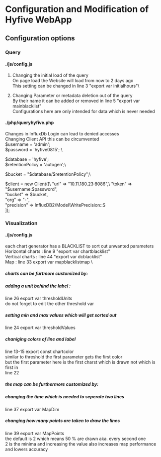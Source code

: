 # Configuration and Modification of Hyfive WebApp

## Configuration options

### Query 

#### ./js/config.js
1. Changing the initial load of the query \
On page load the Website will load from now to 2 days ago \
This setting can be changed in line 3 "export var  initialhours"\

2. Changing Parameter or metadata deletion out of the query \
By their name it can be added or removed in line 5 "export var mainblacklist" \
Configurations here are only intended for data which is never needed 

#### ./php/queryhyfive.php
Changes in InfluxDb Login can lead to denied accesses \
Changing Client API this can be circumvented \
$username = 'admin'; \
$password = 'hyfive0815'; \

$database = 'hyfive'; \
$retentionPolicy = 'autogen';\

$bucket = "$database/$retentionPolicy";\

$client = new Client([\
    "url" => "10.11.180.23:8086",\
    "token" => "$username:$password",\
    "bucket" => $bucket,\
    "org" => "-",\
    "precision" => InfluxDB2\Model\WritePrecision::S\
]);

### Visualization

#### ./js/config.js

each chart generator has a BLACKLIST to sort out unwanted parameters \
Horizontal charts : line 9 "export var chartblacklist"\
Vertical charts : line 44 "export var dcblacklist" \
Map : line 33 export var mapblacklistmap \

##### charts can be furtmore customized by:
##### adding a unit behind the label : 
line 26 export var thresholdUnits \
do not forget to edit the other threshold var 
##### setting min and max values which will get sorted out 
line 24 export var thresholdValues 
##### chaniging colors of line and label 
line 13-15 export const chartcolor \
similar to threshold the first parameter gets the first color \
but the first parameter here is the first charst which is drawn not which is first in \
line 22 

##### the map can be furthermore customized by: 
##### changing the time which is needed to seperate two lines 
line 37 export var MapDim 
##### changing how many points are taken to draw the lines 
line 39 export var MapPoints \
the default is 2 which means 50 % are drawn aka. every second one \
2 is the minima and increasing the value also increases map performance and lowers accuracy 

